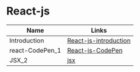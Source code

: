 # React-js

| Name          | Links                                               |
| ------------- | --------------------------------------------------- |
| Introduction  | [React-js-introduction](/react_intro.md)            |
| react-CodePen_1 | [React-js-CodePen](./react_CodePen/CodePenReact.md) |
| JSX_2 | [jsx](./react_CodePen/CodePenReact.md) |
